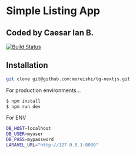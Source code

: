 # Simple Listing App
## Coded by Caesar Ian B.

[![Build Status](https://travis-ci.org/joemccann/dillinger.svg?branch=master)](https://travis-ci.org/joemccann/dillinger)

## Installation

```sh
git clone git@github.com:moreishi/tg-nextjs.git
```

For production environments...

```sh
$ npm install
$ npm run dev
```

For ENV

```sh
DB_HOST=localhost
DB_USER=myuser
DB_PASS=mypassword
LARAVEL_URL="http://127.0.0.1:8000"
```
